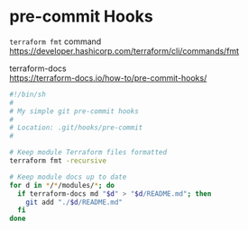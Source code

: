 # pre-commit Hooks

`terraform fmt` command
https://developer.hashicorp.com/terraform/cli/commands/fmt  

terraform-docs  
https://terraform-docs.io/how-to/pre-commit-hooks/  

```sh
#!/bin/sh
#
# My simple git pre-commit hooks 
#
# Location: .git/hooks/pre-commit
#

# Keep module Terraform files formatted
terraform fmt -recursive

# Keep module docs up to date
for d in */*/modules/*; do
  if terraform-docs md "$d" > "$d/README.md"; then
    git add "./$d/README.md"
  fi
done
```
